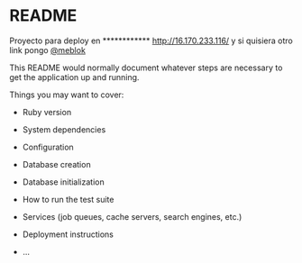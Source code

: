 # README
Proyecto para deploy en  ************ http://16.170.233.116/  y si quisiera otro link pongo [@meblok](https://github.com/meblok) 



This README would normally document whatever steps are necessary to get the
application up and running.

Things you may want to cover:

* Ruby version

* System dependencies

* Configuration

* Database creation

* Database initialization

* How to run the test suite

* Services (job queues, cache servers, search engines, etc.)

* Deployment instructions

* ...
